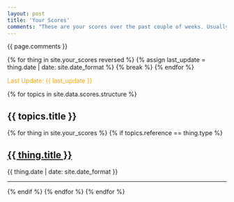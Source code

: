 ```yaml
---
layout: post
title: 'Your Scores'
comments: "These are your scores over the past couple of weeks. Usually, I don't mind them at all until finals. Personally, somethings make more sense towards the end. They are just numbers and you can always do things outside of here. Class averages don't really make sense to me, but if you're into those things, look away!"
---
```


{{ page.comments }}

<!-- this liquid part is just to extract the date of the last practice -->
{% for thing in site.your_scores reversed %}
  {% assign last_update = thing.date | date: site.date_format %}
  {% break %}
{% endfor %}

<span style="color:orange">Last Update: {{ last_update }}</span>

<!-- if you have other scores, you can modify scores.yml and the type: field in the files in the _your_scores collection -->

<div>
{% for topics in site.data.scores.structure %}
  <h2>{{ topics.title }}</h2>
    {% for thing in site.your_scores %}
      {% if topics.reference == thing.type %}
          <span>
            <a href="{{ thing.url | relative_url }}"><h2>{{ thing.title }}</h2></a>
            <p>{{ thing.date | date: site.date_format }}</p>
          </span>
          <hr/>
      {% endif %}
    {% endfor %}
{% endfor %}
</div>
